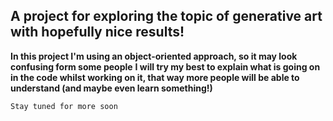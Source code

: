 ## A project for exploring the topic of generative art with hopefully nice results!

**In this project I'm using an object-oriented approach, so it may look confusing form some people**
**I will try my best to explain what is going on in the code whilst working on it, that way more people will be able to understand (and maybe even learn something!)**

`Stay tuned for more soon`
